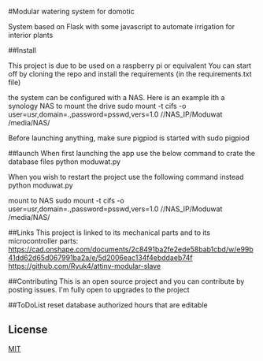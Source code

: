 #Modular watering system for domotic

System based on Flask with some javascript to automate irrigation for interior plants

##Install

This project is due to be used on a raspberry pi or equivalent
You can start off by cloning the repo and install the requirements (in the requirements.txt file)

the system can be configured with a NAS. Here is an example ith a synology NAS to mount the drive
sudo mount -t cifs -o user=usr,domain=.,password=psswd,vers=1.0 //NAS_IP/Moduwat /media/NAS/

Before launching anything, make sure pigpiod is started with
sudo pigpiod

##launch
When first launching the app use the below command to crate the database files
python moduwat.py

When you wish to restart the project use the following command instead
python moduwat.py

mount to NAS
sudo mount -t cifs -o user=usr,domain=.,password=psswd,vers=1.0 //NAS_IP/Moduwat /media/NAS/

##Links
This project is linked to its mechanical parts and to its microcontroller parts:
https://cad.onshape.com/documents/2c8491ba2fe2ede58bab1cbd/w/e99b41dd62d65d067991ba2a/e/5d2006eac134f4ebddaeb74f
https://github.com/Ryuk4/attiny-modular-slave

##Contributing
This is an open source project and you can contribute by posting issues. I'm fully open to upgrades to the project


##ToDoList
reset database
authorized hours that are editable


## License
[MIT](https://choosealicense.com/licenses/mit/)




